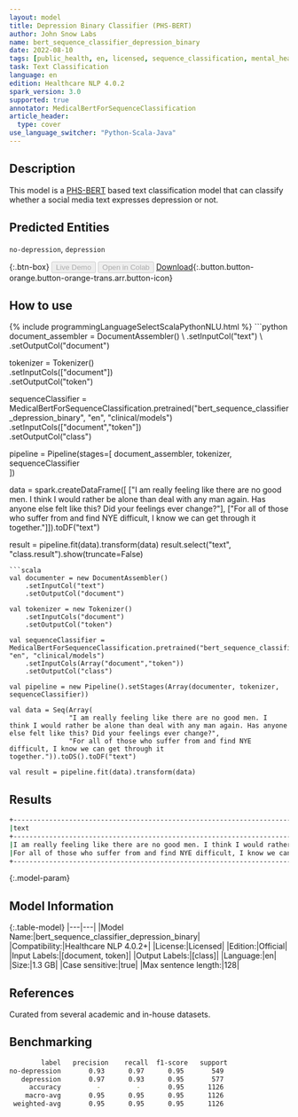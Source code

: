 ```yaml
---
layout: model
title: Depression Binary Classifier (PHS-BERT)
author: John Snow Labs
name: bert_sequence_classifier_depression_binary
date: 2022-08-10
tags: [public_health, en, licensed, sequence_classification, mental_health, depression]
task: Text Classification
language: en
edition: Healthcare NLP 4.0.2
spark_version: 3.0
supported: true
annotator: MedicalBertForSequenceClassification
article_header:
  type: cover
use_language_switcher: "Python-Scala-Java"
---
```


## Description

This model is a [PHS-BERT](https://arxiv.org/abs/2204.04521) based text classification model that can classify whether a social media text expresses depression or not.

## Predicted Entities

`no-depression`, `depression`

{:.btn-box}
<button class="button button-orange" disabled>Live Demo</button>
<button class="button button-orange" disabled>Open in Colab</button>
[Download](https://s3.amazonaws.com/auxdata.johnsnowlabs.com/clinical/models/bert_sequence_classifier_depression_binary_en_4.0.2_3.0_1660145810767.zip){:.button.button-orange.button-orange-trans.arr.button-icon}

## How to use



<div class="tabs-box" markdown="1">
{% include programmingLanguageSelectScalaPythonNLU.html %}
```python
document_assembler = DocumentAssembler() \
    .setInputCol("text") \
    .setOutputCol("document")

tokenizer = Tokenizer() \
    .setInputCols(["document"]) \
    .setOutputCol("token")

sequenceClassifier = MedicalBertForSequenceClassification.pretrained("bert_sequence_classifier_depression_binary", "en", "clinical/models")\
    .setInputCols(["document","token"])\
    .setOutputCol("class")

pipeline = Pipeline(stages=[
    document_assembler, 
    tokenizer,
    sequenceClassifier    
])

data = spark.createDataFrame([
          ["I am really feeling like there are no good men. I think I would rather be alone than deal with any man again. Has anyone else felt like this? Did your feelings ever change?"], 
          ["For all of those who suffer from and find NYE difficult, I know we can get through it together."]]).toDF("text")


result = pipeline.fit(data).transform(data)
result.select("text", "class.result").show(truncate=False)
```
```scala
val documenter = new DocumentAssembler() 
    .setInputCol("text") 
    .setOutputCol("document")

val tokenizer = new Tokenizer()
    .setInputCols("document")
    .setOutputCol("token")

val sequenceClassifier = MedicalBertForSequenceClassification.pretrained("bert_sequence_classifier_depression_binary", "en", "clinical/models")
    .setInputCols(Array("document","token"))
    .setOutputCol("class")

val pipeline = new Pipeline().setStages(Array(documenter, tokenizer, sequenceClassifier))

val data = Seq(Array(
               "I am really feeling like there are no good men. I think I would rather be alone than deal with any man again. Has anyone else felt like this? Did your feelings ever change?", 
               "For all of those who suffer from and find NYE difficult, I know we can get through it together.")).toDS().toDF("text")

val result = pipeline.fit(data).transform(data)
```
</div>

## Results

```bash
+----------------------------------------------------------------------------------------------------------------------------------------------------------------------------+---------------+
|text                                                                                                                                                                        |result         |
+----------------------------------------------------------------------------------------------------------------------------------------------------------------------------+---------------+
|I am really feeling like there are no good men. I think I would rather be alone than deal with any man again. Has anyone else felt like this? Did your feelings ever change?|[depression]   |
|For all of those who suffer from and find NYE difficult, I know we can get through it together.                                                                             |[no-depression]|
+----------------------------------------------------------------------------------------------------------------------------------------------------------------------------+---------------+

```

{:.model-param}
## Model Information

{:.table-model}
|---|---|
|Model Name:|bert_sequence_classifier_depression_binary|
|Compatibility:|Healthcare NLP 4.0.2+|
|License:|Licensed|
|Edition:|Official|
|Input Labels:|[document, token]|
|Output Labels:|[class]|
|Language:|en|
|Size:|1.3 GB|
|Case sensitive:|true|
|Max sentence length:|128|

## References

Curated from several academic and in-house datasets.

## Benchmarking

```bash
        label   precision    recall  f1-score   support 
no-depression       0.93      0.97      0.95       549 
   depression       0.97      0.93      0.95       577 
     accuracy         -         -       0.95      1126 
    macro-avg       0.95      0.95      0.95      1126 
 weighted-avg       0.95      0.95      0.95      1126
```